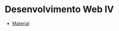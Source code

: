 # Desenvolvimento Web IV

- [Material](https://drive.google.com/drive/folders/1xsq_DNEq8DBFviDl0x2B5C89xBazAE-l?usp=sharing)
